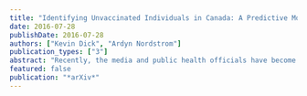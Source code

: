 ```yaml
---
title: "Identifying Unvaccinated Individuals in Canada: A Predictive Model"
date: 2016-07-28
publishDate: 2016-07-28
authors: ["Kevin Dick", "Ardyn Nordstrom"]
publication_types: ["3"]
abstract: "Recently, the media and public health officials have become increasingly aware of the rise in anti-vaccine sentiment. Vaccinations have numerous health benefits for immunized individuals as well as for the general public through herd immunity. Given the rise in immunization-preventable diseases, a consequence of people opting out of their routine vaccinations, we determined that Canadian health data can identify individuals over the age of 60 who chose not to get vaccinated (80.1% negative predictive value) and individuals under the age of 60 who have recently been vaccinated (96.4% positive predictive value). Using the 2009-2014 Canadian Community Health Surveys (CCHS), a probit model identified the variables that were most commonly associated with flu vaccination outcomes. Of 1,381 variables, 47 with the most significant marginal effects were selected, including the presence of diseases (e.g. diabetes and cancer), behavioral characteristics (e.g. smoking and exercise), exposure to the medical system (e.g. whether the individual gets a regular check-up), and a person's living situation (e.g. having young children in the household). These variables were then used to generate a Random Forest classification model, trained on the 2009-2013 dataset, and tested on the 2014 dataset. We achieved an overall accuracy of 87.8% between the two final models, each using 25 classification trees with bounded depth of 20 nodes, randomly selecting from all 47 variables. With the two proposed policies, this model can be leveraged to efficiently allocate vaccination promotion efforts. Additionally, it can be applied to future surveys, only requiring 3.6% of the variables in the CCHS for successful prediction."
featured: false
publication: "*arXiv*"
---
```


